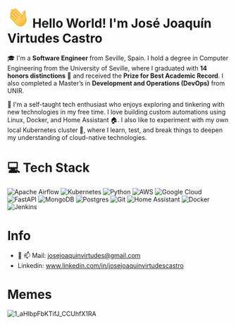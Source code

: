 # <img src="https://github.com/JoaVirtudes19/JoaVirtudes19/blob/main/Hi.gif" width="50"> Hello World! I'm José Joaquín Virtudes Castro  

🎓 I'm a **Software Engineer** from Seville, Spain. I hold a degree in Computer Engineering from the University of Seville, where I graduated with **14 honors distinctions** 🏅 and received the **Prize for Best Academic Record**. I also completed a Master’s in **Development and Operations (DevOps)** from UNIR.

🧠 I'm a self-taught tech enthusiast who enjoys exploring and tinkering with new technologies in my free time. I love building custom automations using Linux, Docker, and Home Assistant 🏠.
I also like to experiment with my own local Kubernetes cluster 📡, where I learn, test, and break things to deepen my understanding of cloud-native technologies.

# 💻 Tech Stack
![Apache Airflow](https://img.shields.io/badge/Apache%20Airflow-017CEE?style=for-the-badge&logo=Apache%20Airflow&logoColor=white) 
![Kubernetes](https://img.shields.io/badge/kubernetes-%23326ce5.svg?style=for-the-badge&logo=kubernetes&logoColor=white) 
![Python](https://img.shields.io/badge/python-3670A0?style=for-the-badge&logo=python&logoColor=ffdd54) 
![AWS](https://img.shields.io/badge/AWS-%23FF9900.svg?style=for-the-badge&logo=amazon-aws&logoColor=white) 
![Google Cloud](https://img.shields.io/badge/GoogleCloud-%234285F4.svg?style=for-the-badge&logo=google-cloud&logoColor=white) 
![FastAPI](https://img.shields.io/badge/FastAPI-005571?style=for-the-badge&logo=fastapi) 
![MongoDB](https://img.shields.io/badge/MongoDB-%234ea94b.svg?style=for-the-badge&logo=mongodb&logoColor=white) 
![Postgres](https://img.shields.io/badge/postgres-%23316192.svg?style=for-the-badge&logo=postgresql&logoColor=white) 
![Git](https://img.shields.io/badge/git-%23F05033.svg?style=for-the-badge&logo=git&logoColor=white) 
![Home Assistant](https://img.shields.io/badge/home%20assistant-%2341BDF5.svg?style=for-the-badge&logo=home-assistant&logoColor=white) 
![Docker](https://img.shields.io/badge/Docker-2496ED?style=for-the-badge&logo=docker&logoColor=white) 
![Jenkins](https://img.shields.io/badge/Jenkins-D24939?style=for-the-badge&logo=jenkins&logoColor=white)

# Info
- 💬 📫 Mail: josejoaquinvirtudes@gmail.com
- Linkedin: www.linkedin.com/in/josejoaquinvirtudescastro

# Memes
![1_aHIbpFbKTifJ_CCUhfX1RA](https://github.com/user-attachments/assets/f5295e69-7f79-4c28-a290-0bbb2e0c45d1)

    


